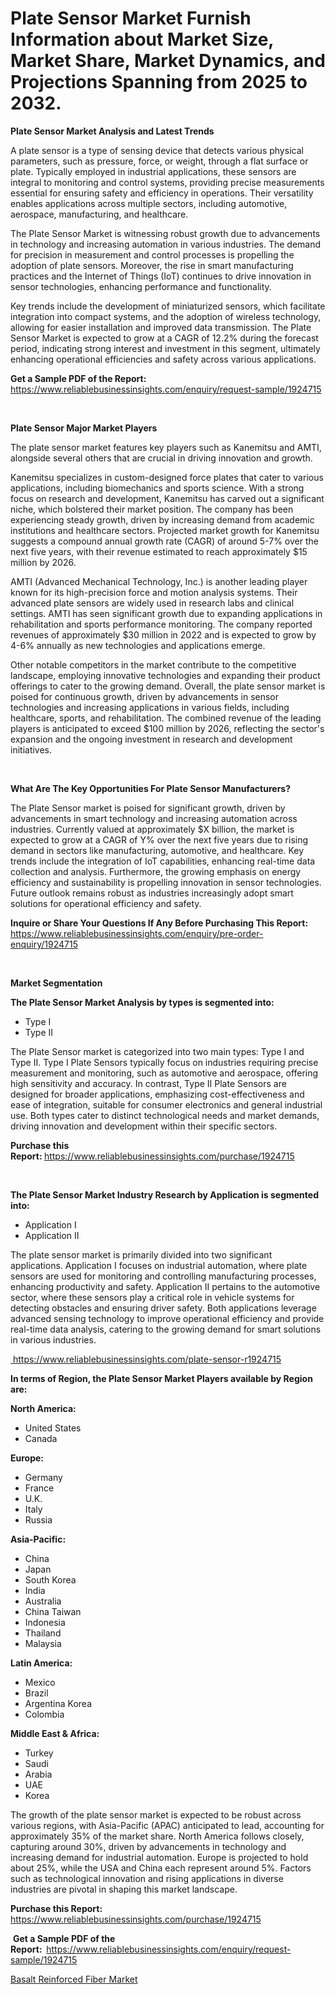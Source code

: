 <p><h1>Plate Sensor Market Furnish Information about Market Size, Market Share, Market Dynamics, and Projections Spanning from 2025 to 2032.</h1></p><p><strong>Plate Sensor Market Analysis and Latest Trends</strong></p>
<p><p>A plate sensor is a type of sensing device that detects various physical parameters, such as pressure, force, or weight, through a flat surface or plate. Typically employed in industrial applications, these sensors are integral to monitoring and control systems, providing precise measurements essential for ensuring safety and efficiency in operations. Their versatility enables applications across multiple sectors, including automotive, aerospace, manufacturing, and healthcare.</p><p>The Plate Sensor Market is witnessing robust growth due to advancements in technology and increasing automation in various industries. The demand for precision in measurement and control processes is propelling the adoption of plate sensors. Moreover, the rise in smart manufacturing practices and the Internet of Things (IoT) continues to drive innovation in sensor technologies, enhancing performance and functionality. </p><p>Key trends include the development of miniaturized sensors, which facilitate integration into compact systems, and the adoption of wireless technology, allowing for easier installation and improved data transmission. The Plate Sensor Market is expected to grow at a CAGR of 12.2% during the forecast period, indicating strong interest and investment in this segment, ultimately enhancing operational efficiencies and safety across various applications.</p></p>
<p><strong>Get a Sample PDF of the Report:&nbsp;</strong> <a href="https://www.reliablebusinessinsights.com/enquiry/request-sample/1924715?utm_campaign=2983&utm_medium=2&utm_source=Github&utm_content=ia&utm_term=28032025&utm_id=plate-sensor">https://www.reliablebusinessinsights.com/enquiry/request-sample/1924715</a></p>
<p>&nbsp;</p>
<p><strong>Plate Sensor Major Market Players</strong></p>
<p><p>The plate sensor market features key players such as Kanemitsu and AMTI, alongside several others that are crucial in driving innovation and growth. </p><p>Kanemitsu specializes in custom-designed force plates that cater to various applications, including biomechanics and sports science. With a strong focus on research and development, Kanemitsu has carved out a significant niche, which bolstered their market position. The company has been experiencing steady growth, driven by increasing demand from academic institutions and healthcare sectors. Projected market growth for Kanemitsu suggests a compound annual growth rate (CAGR) of around 5-7% over the next five years, with their revenue estimated to reach approximately $15 million by 2026.</p><p>AMTI (Advanced Mechanical Technology, Inc.) is another leading player known for its high-precision force and motion analysis systems. Their advanced plate sensors are widely used in research labs and clinical settings. AMTI has seen significant growth due to expanding applications in rehabilitation and sports performance monitoring. The company reported revenues of approximately $30 million in 2022 and is expected to grow by 4-6% annually as new technologies and applications emerge. </p><p>Other notable competitors in the market contribute to the competitive landscape, employing innovative technologies and expanding their product offerings to cater to the growing demand. Overall, the plate sensor market is poised for continuous growth, driven by advancements in sensor technologies and increasing applications in various fields, including healthcare, sports, and rehabilitation. The combined revenue of the leading players is anticipated to exceed $100 million by 2026, reflecting the sector's expansion and the ongoing investment in research and development initiatives.</p></p>
<p>&nbsp;</p>
<p><strong>What Are The Key Opportunities For Plate Sensor Manufacturers?</strong></p>
<p><p>The Plate Sensor market is poised for significant growth, driven by advancements in smart technology and increasing automation across industries. Currently valued at approximately $X billion, the market is expected to grow at a CAGR of Y% over the next five years due to rising demand in sectors like manufacturing, automotive, and healthcare. Key trends include the integration of IoT capabilities, enhancing real-time data collection and analysis. Furthermore, the growing emphasis on energy efficiency and sustainability is propelling innovation in sensor technologies. Future outlook remains robust as industries increasingly adopt smart solutions for operational efficiency and safety.</p></p>
<p><strong>Inquire or Share Your Questions If Any Before Purchasing This Report:</strong> <a href="https://www.reliablebusinessinsights.com/enquiry/pre-order-enquiry/1924715?utm_campaign=2983&utm_medium=2&utm_source=Github&utm_content=ia&utm_term=28032025&utm_id=plate-sensor">https://www.reliablebusinessinsights.com/enquiry/pre-order-enquiry/1924715</a></p>
<p>&nbsp;</p>
<p><strong>Market Segmentation</strong></p>
<p><strong>The Plate Sensor Market Analysis by types is segmented into:</strong></p>
<p><ul><li>Type I</li><li>Type II</li></ul></p>
<p><p>The Plate Sensor market is categorized into two main types: Type I and Type II. Type I Plate Sensors typically focus on industries requiring precise measurement and monitoring, such as automotive and aerospace, offering high sensitivity and accuracy. In contrast, Type II Plate Sensors are designed for broader applications, emphasizing cost-effectiveness and ease of integration, suitable for consumer electronics and general industrial use. Both types cater to distinct technological needs and market demands, driving innovation and development within their specific sectors.</p></p>
<p><strong>Purchase this Report:&nbsp;</strong><a href="https://www.reliablebusinessinsights.com/purchase/1924715?utm_campaign=2983&utm_medium=2&utm_source=Github&utm_content=ia&utm_term=28032025&utm_id=plate-sensor">https://www.reliablebusinessinsights.com/purchase/1924715</a></p>
<p>&nbsp;</p>
<p><strong>The Plate Sensor Market Industry Research by Application is segmented into:</strong></p>
<p><ul><li>Application I</li><li>Application II</li></ul></p>
<p><p>The plate sensor market is primarily divided into two significant applications. Application I focuses on industrial automation, where plate sensors are used for monitoring and controlling manufacturing processes, enhancing productivity and safety. Application II pertains to the automotive sector, where these sensors play a critical role in vehicle systems for detecting obstacles and ensuring driver safety. Both applications leverage advanced sensing technology to improve operational efficiency and provide real-time data analysis, catering to the growing demand for smart solutions in various industries.</p></p>
<p><a href="https://www.reliablebusinessinsights.com/plate-sensor-r1924715?utm_campaign=2983&utm_medium=2&utm_source=Github&utm_content=ia&utm_term=28032025&utm_id=plate-sensor">&nbsp;https://www.reliablebusinessinsights.com/plate-sensor-r1924715</a></p>
<p><strong>In terms of Region, the Plate Sensor Market Players available by Region are:</strong></p>
<p>
    <p> <strong> North America: </strong>
        <ul>
            <li>United States</li>
            <li>Canada</li>
        </ul>
        </p> 
    <p> <strong> Europe: </strong>
        <ul>
            <li>Germany</li>
            <li>France</li>
            <li>U.K.</li>
            <li>Italy</li>
            <li>Russia</li>
        </ul>
        </p> 
    <p> <strong> Asia-Pacific: </strong>
        <ul>
            <li>China</li>
            <li>Japan</li>
            <li>South Korea</li>
            <li>India</li>
            <li>Australia</li>
            <li>China Taiwan</li>
            <li>Indonesia</li>
            <li>Thailand</li>
            <li>Malaysia</li>
        </ul>
        </p> 
    <p> <strong> Latin America: </strong>
        <ul>
            <li>Mexico</li>
            <li>Brazil</li>
            <li>Argentina Korea</li>
            <li>Colombia</li>
        </ul>
        </p> 
    <p> <strong> Middle East & Africa: </strong>
        <ul>
            <li>Turkey</li>
            <li>Saudi</li>
            <li>Arabia</li>
            <li>UAE</li>
            <li>Korea</li>
        </ul>
    </p>
    </p>
<p><p>The growth of the plate sensor market is expected to be robust across various regions, with Asia-Pacific (APAC) anticipated to lead, accounting for approximately 35% of the market share. North America follows closely, capturing around 30%, driven by advancements in technology and increasing demand for industrial automation. Europe is projected to hold about 25%, while the USA and China each represent around 5%. Factors such as technological innovation and rising applications in diverse industries are pivotal in shaping this market landscape.</p></p>
<p><strong>Purchase this Report: </strong><a href="https://www.reliablebusinessinsights.com/purchase/1924715?utm_campaign=2983&utm_medium=2&utm_source=Github&utm_content=ia&utm_term=28032025&utm_id=plate-sensor">https://www.reliablebusinessinsights.com/purchase/1924715</a></p>
<p>&nbsp;<strong>Get a Sample PDF of the Report:&nbsp;&nbsp;</strong><a href="https://www.reliablebusinessinsights.com/enquiry/request-sample/1924715?utm_campaign=2983&utm_medium=2&utm_source=Github&utm_content=ia&utm_term=28032025&utm_id=plate-sensor">https://www.reliablebusinessinsights.com/enquiry/request-sample/1924715</a></p>
<p><strong></strong></p>
<p><p><a href="https://github.com/mriwacraane/Market-Research-Report-List-1/blob/main/basalt-reinforced-fiber-market.md?utm_campaign=2983&utm_medium=2&utm_source=Github&utm_content=ia&utm_term=28032025&utm_id=plate-sensor">Basalt Reinforced Fiber Market</a></p></p>